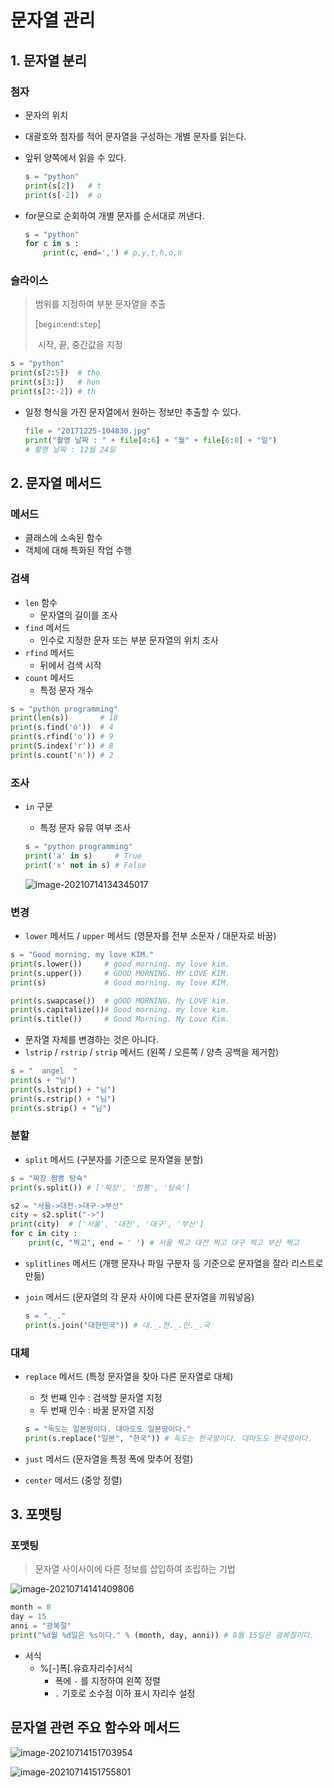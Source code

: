 # 문자열 관리

## 1. 문자열 분리

### 첨자

* 문자의 위치

* 대괄호와 첨자를 적어 문자열을 구성하는 개별 문자를 읽는다.

* 앞뒤 양쪽에서 읽을 수 있다.

  ```python
  s = "python"
  print(s[2])   # t
  print(s[-2])  # o
  ```

* for문으로 순회하여 개별 문자를 순서대로 꺼낸다.

  ```python
  s = "python"
  for c in s :
      print(c, end=',') # p,y,t,h,o,n
  ```

### 슬라이스

> 범위를 지정하여 부분 문자열을 추출
>
> [`begin`:`end`:`step`]
>
> ​		시작, 끝, 중간값을 지정

```python
s = "python"
print(s[2:5])  # tho
print(s[3:])   # hon
print(s[2:-2]) # th
```

* 일정 형식을 가진 문자열에서 원하는 정보만 추출할 수 있다.

  ```python
  file = "20171225-104830.jpg"
  print("촬영 날짜 : " + file[4:6] + "월" + file[6:8] + "일")
  # 촬영 날짜 : 12월 24일
  ```



## 2. 문자열 메서드

### 메서드

* 클래스에 소속된 함수
* 객체에 대해 특화된 작업 수행

### 검색

* `len` 함수
  * 문자열의 길이를 조사
* `find` 메서드
  * 인수로 지정한 문자 또는 부분 문자열의 위치 조사
* `rfind` 메서드
  * 뒤에서 검색 시작
* `count` 메서드
  * 특정 문자 개수

```python
s = "python programming"
print(len(s))       # 18
print(s.find('o'))  # 4
print(s.rfind('o')) # 9
print(S.index('r')) # 8
print(s.count('n')) # 2
```

### 조사

* `in` 구문

  * 특정 문자 유뮤 여부 조사

  ```python
  s = "python programming"
  print('a' in s)     # True
  print('x' not in s) # False
  ```

  ![image-20210714134345017](md-images/image-20210714134345017.png)

### 변경

* `lower` 메서드 / `upper` 메서드 (영문자를 전부 소문자 / 대문자로 바꿈)

```python
s = "Good morning. my love KIM."
print(s.lower())     # good morning. my love kim.
print(s.upper())     # GOOD MORNING. MY LOVE KIM.
print(s)             # Good morning. my love KIM.

print(s.swapcase())  # gOOD MORNING. My LOVE kim.
print(s.capitalize())# Good morning. my love kim.
print(s.title())     # Good Morning. My Love Kim.
```

* 문자열 자체를 변경하는 것은 아니다.
* `lstrip` / `rstrip` / `strip` 메서드 (왼쪽 / 오른쪽 / 양측 공백을 제거함)

```python
s = "  angel  "
print(s + "님")
print(s.lstrip() + "님")
print(s.rstrip() + "님")
print(s.strip() + "님")
```

### 분할

* `split` 메서드 (구분자를 기준으로 문자열을 분할)

```python
s = "짜장 짬뽕 탕슉"
print(s.split()) # ['짜장', '짬뽕', '탕슉']

s2 = "서울->대전->대구->부산"
city = s2.split("->")
print(city)  # ['서울', '대전', '대구', '부산']
for c in city :
    print(c, "찍고", end = ' ') # 서울 찍고 대전 찍고 대구 찍고 부산 찍고
```

* `splitlines` 메서드 (개행 문자나 파일 구분자 등 기준으로 문자열을 잘라 리스트로 만듦)

* `join` 메서드 (문자열의 각 문자 사이에 다른 문자열을 끼워넣음)

  ```python
  s = "._."
  print(s.join("대한민국")) # 대._.한._.민._.국
  ```

### 대체

* `replace` 메서드 (특정 문자열을 찾아 다른 문자열로 대체)

  * 첫 번째 인수 : 검색할 문자열 지정
  * 두 번째 인수 : 바꿀 문자열 지정

  ```python
  s = "독도는 일본땅이다. 대마도도 일본땅이다."
  print(s.replace("일본", "한국")) # 독도는 한국땅이다. 대마도도 한국땅이다.
  ```

* `just` 메서드 (문자열을 특정 폭에 맞추어 정렬)

* `center` 메서드 (중앙 정렬)



## 3. 포맷팅

### 포맷팅

> 문자열 사이사이에 다른 정보를 삽입하여 조립하는 기법

![image-20210714141409806](md-images/image-20210714141409806.png)

```python
month = 8
day = 15
anni = "광복절"
print("%d월 %d일은 %s이다." % (month, day, anni)) # 8월 15일은 광복절이다.
```

* 서식 
  * %[-]폭[.유효자리수]서식
    * 폭에 `-` 를 지정하여 왼쪽 정렬
    * `.` 기호로 소수점 이하 표시 자리수 설정



## 문자열 관련 주요 함수와 메서드

![image-20210714151703954](md-images/image-20210714151703954.png)

![image-20210714151755801](md-images/image-20210714151755801.png)

